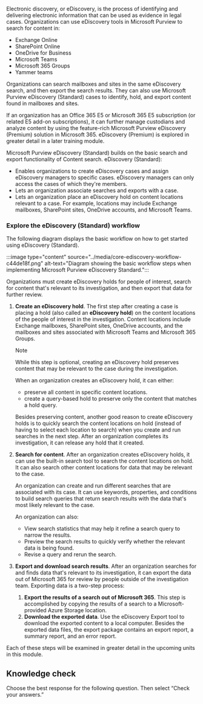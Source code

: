Electronic discovery, or eDiscovery, is the process of identifying and delivering electronic information that can be used as evidence in legal cases. Organizations can use eDiscovery tools in Microsoft Purview to search for content in:

 -  Exchange Online
 -  SharePoint Online
 -  OneDrive for Business
 -  Microsoft Teams
 -  Microsoft 365 Groups
 -  Yammer teams

Organizations can search mailboxes and sites in the same eDiscovery search, and then export the search results. They can also use Microsoft Purview eDiscovery (Standard) cases to identify, hold, and export content found in mailboxes and sites.

If an organization has an Office 365 E5 or Microsoft 365 E5 subscription (or related E5 add-on subscriptions), it can further manage custodians and analyze content by using the feature-rich Microsoft Purview eDiscovery (Premium) solution in Microsoft 365. eDiscovery (Premium) is explored in greater detail in a later training module.

Microsoft Purview eDiscovery (Standard) builds on the basic search and export functionality of Content search. eDiscovery (Standard):

 -  Enables organizations to create eDiscovery cases and assign eDiscovery managers to specific cases. eDiscovery managers can only access the cases of which they're members.
 -  Lets an organization associate searches and exports with a case.
 -  Lets an organization place an eDiscovery hold on content locations relevant to a case. For example, locations may include Exchange mailboxes, SharePoint sites, OneDrive accounts, and Microsoft Teams.

### Explore the eDiscovery (Standard) workflow

The following diagram displays the basic workflow on how to get started using eDiscovery (Standard).

:::image type="content" source="../media/core-ediscovery-workflow-c44de18f.png" alt-text="Diagram showing the basic workflow steps when implementing Microsoft Purview eDiscovery Standard.":::


Organizations must create eDiscovery holds for people of interest, search for content that's relevant to its investigation, and then export that data for further review.

1.  **Create an eDiscovery hold**. The first step after creating a case is placing a hold (also called an **eDiscovery hold**) on the content locations of the people of interest in the investigation. Content locations include Exchange mailboxes, SharePoint sites, OneDrive accounts, and the mailboxes and sites associated with Microsoft Teams and Microsoft 365 Groups.
    
    > [!NOTE]
    > While this step is optional, creating an eDiscovery hold preserves content that may be relevant to the case during the investigation.
    
    When an organization creates an eDiscovery hold, it can either:
    
    
     -  preserve all content in specific content locations.
     -  create a query-based hold to preserve only the content that matches a hold query.
    
    Besides preserving content, another good reason to create eDiscovery holds is to quickly search the content locations on hold (instead of having to select each location to search) when you create and run searches in the next step. After an organization completes its investigation, it can release any hold that it created.
2.  **Search for content**. After an organization creates eDiscovery holds, it can use the built-in search tool to search the content locations on hold. It can also search other content locations for data that may be relevant to the case.
    
    An organization can create and run different searches that are associated with its case. It can use keywords, properties, and conditions to build search queries that return search results with the data that's most likely relevant to the case.
    
    An organization can also:
    
    
     -  View search statistics that may help it refine a search query to narrow the results.
     -  Preview the search results to quickly verify whether the relevant data is being found.
     -  Revise a query and rerun the search.
3.  **Export and download search results**. After an organization searches for and finds data that's relevant to its investigation, it can export the data out of Microsoft 365 for review by people outside of the investigation team. Exporting data is a two-step process:
    
    
    1.  **Export the results of a search out of Microsoft 365**. This step is accomplished by copying the results of a search to a Microsoft-provided Azure Storage location.
    2.  **Download the exported data**. Use the eDiscovery Export tool to download the exported content to a local computer. Besides the exported data files, the export package contains an export report, a summary report, and an error report.

Each of these steps will be examined in greater detail in the upcoming units in this module.

## Knowledge check

Choose the best response for the following question. Then select “Check your answers.”